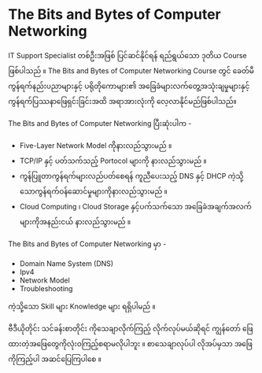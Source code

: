 # The Bits and Bytes of Computer Networking

IT Support Specialist တစ်ဦးအဖြစ် ပြင်ဆင်နိုင်ရန် ရည်ရွယ်သော ဒုတိယ Course ဖြစ်ပါသည် ။ The Bits and Bytes of Computer Networking Course တွင် ခေတ်မီကွန်ရက်နည်းပညာများနှင့် ပရိုတိုကောများ၏ အခြေခံများလက်တွေ့အသုံးချမှုများနှင့် ကွန်ရက်ပြဿနာဖြေရှင်းခြင်းအထိ အရာအားလုံးကို လေ့လာနိုင်မည်ဖြစ်ပါသည်။ 

The Bits and Bytes of Computer Networking ပြီးဆုံးပါက -

* Five-Layer Network Model ကိုနားလည်သွားမည် ။
* TCP/IP နှင့် ပတ်သက်သည့် Portocol များကို နားလည်သွားမည် ။
* ကွန်ပြူတာကွန်ရက်များလည်ပတ်စေရန် ကူညီပေးသည့် DNS နှင့် DHCP ကဲ့သို့သောကွန်ရက်ဝန်ဆောင်မှုများကိုနားလည်သွားမည် ။
* Cloud Computing ၊ Cloud Storage နှင့်ပက်သက်သော အခြေခံအချက်အလက်များကိုအနည်းငယ် နားလည်သွားမည် ။

The Bits and Bytes of Computer Networking မှာ -

* Domain Name System (DNS)
* Ipv4
* Network Model
* Troubleshooting

ကဲ့သို့သော Skill များ Knowledge များ ရရှိပါမည် ။ 

ဗီဒီယိုတိုင်း သင်ခန်းစာတိုင်း ကိုသေချာလိုက်ကြည့် လိုက်လုပ်မယ်ဆိုရင် ကျွန်တော် ဖြေထားတဲ့အဖြေတွေကိုလုံးဝကြည့်စရာမလိုပါဘူး ။ စာသေချာလုပ်ပါ လိုအပ်မှသာ အဖြေကိုကြည့်ပါ အဆင်ပြေကြပါစေ ။
